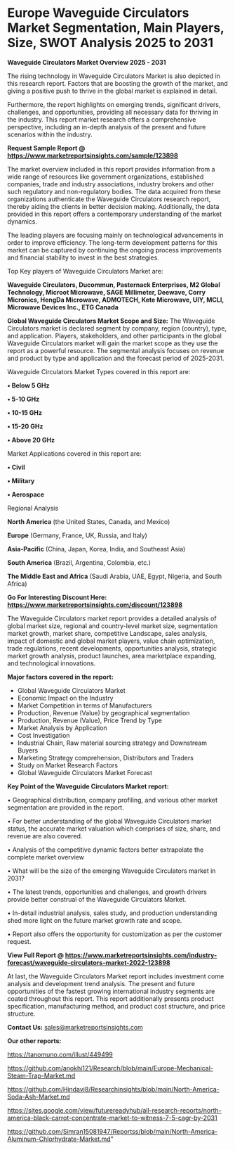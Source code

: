 # Europe Waveguide Circulators Market Segmentation, Main Players, Size, SWOT Analysis 2025 to 2031

<Strong> Waveguide Circulators Market Overview 2025 - 2031</strong>

The rising technology in Waveguide Circulators Market is also depicted in this research report. Factors that are boosting the growth of the market, and giving a positive push to thrive in the global market is explained in detail.

Furthermore, the report highlights on emerging trends, significant drivers, challenges, and opportunities, providing all necessary data for thriving in the industry. This report market research offers a comprehensive perspective, including an in-depth analysis of the present and future scenarios within the industry.

<strong>Request Sample Report @ <a href=https://www.marketreportsinsights.com/sample/123898>https://www.marketreportsinsights.com/sample/123898</a></strong>

The market overview included in this report provides information from a wide range of resources like government organizations, established companies, trade and industry associations, industry brokers and other such regulatory and non-regulatory bodies. The data acquired from these organizations authenticate the Waveguide Circulators research report, thereby aiding the clients in better decision making. Additionally, the data provided in this report offers a contemporary understanding of the market dynamics.

The leading players are focusing mainly on technological advancements in order to improve efficiency. The long-term development patterns for this market can be captured by continuing the ongoing process improvements and financial stability to invest in the best strategies.

Top Key players of Waveguide Circulators Market are:

<strong>Waveguide Circulators, Ducommun, Pasternack Enterprises, M2 Global Technology, Microot Microwave, SAGE Millimeter, Deewave, Corry Micronics, HengDa Microwave, ADMOTECH, Kete Microwave, UIY, MCLI, Microwave Devices Inc., ETG Canada</strong>

<strong><b>Global Waveguide Circulators Market Scope and Size:</b></strong>
The Waveguide Circulators market is declared segment by company, region (country), type, and application. Players, stakeholders, and other participants in the global Waveguide Circulators market will gain the market scope as they use the report as a powerful resource. The segmental analysis focuses on revenue and product by type and application and the forecast period of 2025-2031.

Waveguide Circulators Market Types covered in this report are:

<strong>• Below 5 GHz

• 5-10 GHz

• 10-15 GHz

• 15-20 GHz

• Above 20 GHz</strong>

Market Applications covered in this report are:

<strong>• Civil

• Military

• Aerospace</strong> 

Regional Analysis

<strong>North America</strong> (the United States, Canada, and Mexico)

<strong>Europe</strong> (Germany, France, UK, Russia, and Italy)

<strong>Asia-Pacific</strong> (China, Japan, Korea, India, and Southeast Asia)

<strong>South America</strong> (Brazil, Argentina, Colombia, etc.)

<strong>The Middle East and Africa</strong> (Saudi Arabia, UAE, Egypt, Nigeria, and South Africa)

<strong>Go For Interesting Discount Here: <a href=https://www.marketreportsinsights.com/discount/123898>https://www.marketreportsinsights.com/discount/123898</a></strong>

The Waveguide Circulators market report provides a detailed analysis of global market size, regional and country-level market size, segmentation market growth, market share, competitive Landscape, sales analysis, impact of domestic and global market players, value chain optimization, trade regulations, recent developments, opportunities analysis, strategic market growth analysis, product launches, area marketplace expanding, and technological innovations.

<strong><b>Major factors covered in the report:</b></strong>
<ul>
  <li>Global Waveguide Circulators Market </li>
  <li>Economic Impact on the Industry</li>
  <li>Market Competition in terms of Manufacturers</li>
  <li>Production, Revenue (Value) by geographical segmentation</li>
  <li>Production, Revenue (Value), Price Trend by Type</li>
  <li>Market Analysis by Application</li>
  <li>Cost Investigation</li>
  <li>Industrial Chain, Raw material sourcing strategy and Downstream Buyers</li>
  <li>Marketing Strategy comprehension, Distributors and Traders</li>
  <li>Study on Market Research Factors</li>
  <li>Global Waveguide Circulators Market Forecast</li>
</ul>

<strong><b>Key Point of the Waveguide Circulators Market report:</b></strong>

• Geographical distribution, company profiling, and various other market segmentation are provided in the report.

• For better understanding of the global Waveguide Circulators market status, the accurate market valuation which comprises of size, share, and revenue are also covered.

• Analysis of the competitive dynamic factors better extrapolate the complete market overview

• What will be the size of the emerging Waveguide Circulators market in 2031?

• The latest trends, opportunities and challenges, and growth drivers provide better construal of the Waveguide Circulators Market.

• In-detail industrial analysis, sales study, and production understanding shed more light on the future market growth rate and scope.

• Report also offers the opportunity for customization as per the customer request.

<strong><b>View Full Report @ <a href=https://www.marketreportsinsights.com/industry-forecast/waveguide-circulators-market-2022-123898>https://www.marketreportsinsights.com/industry-forecast/waveguide-circulators-market-2022-123898</a></b></strong>


At last, the Waveguide Circulators Market report includes investment come analysis and development trend analysis. The present and future opportunities of the fastest growing international industry segments are coated throughout this report. This report additionally presents product specification, manufacturing method, and product cost structure, and price structure.

<strong>Contact Us:</strong>
sales@marketreportsinsights.com

<strong>Our other reports:</strong>

<a href=https://tanomuno.com/illust/449499>https://tanomuno.com/illust/449499</a>

<a href=https://github.com/anokhi121/Research/blob/main/Europe-Mechanical-Steam-Trap-Market.md>https://github.com/anokhi121/Research/blob/main/Europe-Mechanical-Steam-Trap-Market.md</a>

<a href=https://github.com/Hindavi8/Researchinsights/blob/main/North-America-Soda-Ash-Market.md>https://github.com/Hindavi8/Researchinsights/blob/main/North-America-Soda-Ash-Market.md</a>

<a href=https://sites.google.com/view/futurereadyhub/all-research-reports/north-america-black-carrot-concentrate-market-to-witness-7-5-cagr-by-2031>https://sites.google.com/view/futurereadyhub/all-research-reports/north-america-black-carrot-concentrate-market-to-witness-7-5-cagr-by-2031</a>

<a href=https://github.com/Simran15081947/Reportss/blob/main/North-America-Aluminum-Chlorhydrate-Market.md>https://github.com/Simran15081947/Reportss/blob/main/North-America-Aluminum-Chlorhydrate-Market.md</a>"
